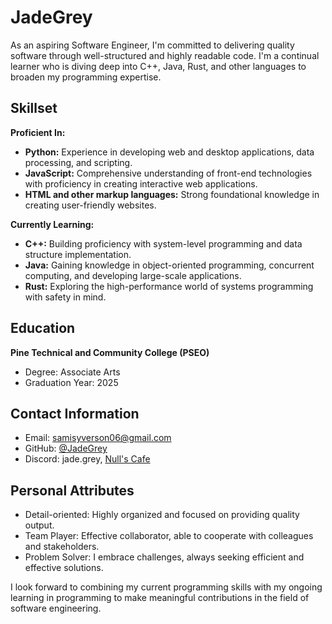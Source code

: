 # JadeGrey

As an aspiring Software Engineer, I'm committed to delivering quality software through well-structured and highly readable code. I'm a continual learner who is diving deep into C++, Java, Rust, and other languages to broaden my programming expertise.

## Skillset

**Proficient In:**

- **Python:** Experience in developing web and desktop applications, data processing, and scripting.
- **JavaScript:** Comprehensive understanding of front-end technologies with proficiency in creating interactive web applications.
- **HTML and other markup languages:** Strong foundational knowledge in creating user-friendly websites.

**Currently Learning:**

- **C++:** Building proficiency with system-level programming and data structure implementation.
- **Java:** Gaining knowledge in object-oriented programming, concurrent computing, and developing large-scale applications.
- **Rust:** Exploring the high-performance world of systems programming with safety in mind.


## Education

**Pine Technical and Community College (PSEO)**

- Degree: Associate Arts
- Graduation Year: 2025

## Contact Information

- Email: [samisyverson06@gmail.com](mailto:samisyverson06@gmail.com)
- GitHub: [@JadeGrey](https://github.com/JadeGrey)
- Discord: jade.grey, [Null's Cafe](https://discord.gg/UXRhCZUwyz)

## Personal Attributes

- Detail-oriented: Highly organized and focused on providing quality output.
- Team Player: Effective collaborator, able to cooperate with colleagues and stakeholders.
- Problem Solver: I embrace challenges, always seeking efficient and effective solutions.

I look forward to combining my current programming skills with my ongoing learning in programming to make meaningful contributions in the field of software engineering.
